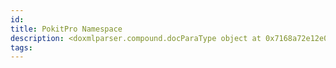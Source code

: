 ```yaml
---
id: 
title: PokitPro Namespace
description: <doxmlparser.compound.docParaType object at 0x7168a72e12e0>
tags:
---
```

